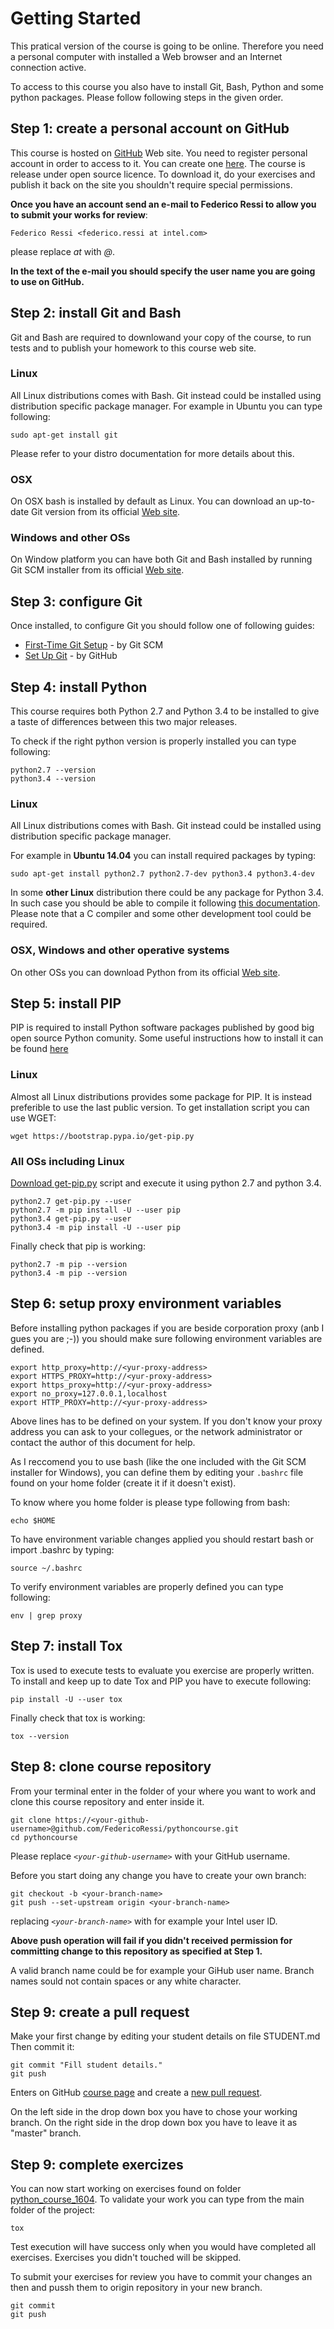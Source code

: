 # Getting Started

This pratical version of the course is going to be online. Therefore you need
a personal computer with installed a Web browser and an Internet connection
active.

To access to this course you also have to install Git, Bash, Python and
some python packages. Please follow following steps in the given order.

## Step 1: create a personal account on GitHub

This course is hosted on [GitHub](https://github.com) Web site.
You need to register personal account in order to access to it. You can create
one [here](https://github.com/join?source=header-home).
The course is release under open source licence. To download it, do your
exercises and publish it back on the site you shouldn't require special
permissions.

**Once you have an account send an e-mail to Federico Ressi to allow you to submit
your works for review**:

```
Federico Ressi <federico.ressi at intel.com>
```

please replace _at_ with _@_.

**In the text of the e-mail you should specify the
user name you are going to use on GitHub.**

## Step 2: install Git and Bash

Git and Bash are required to downlowand your copy of the course, to run
tests and to publish your homework to this course web site.

### Linux

All Linux distributions comes with Bash. Git instead could be installed using
distribution specific package manager. For example in Ubuntu you can type
following:

```
sudo apt-get install git
```

Please refer to your distro documentation for more details about this.

### OSX

On OSX bash is installed by default as Linux. You can download an up-to-date
Git version from its official [Web site](https://git-scm.com/downloads).

### Windows and other OSs

On Window platform you can have both Git and Bash installed by running Git
SCM installer from its official [Web site](https://git-scm.com/downloads).

## Step 3: configure Git

Once installed, to configure Git you should follow one of following guides:
- [First-Time Git Setup](https://git-scm.com/book/en/v2/Getting-Started-First-Time-Git-Setup) - by Git SCM
- [Set Up Git](https://help.github.com/articles/set-up-git/) - by GitHub


## Step 4: install Python

This course requires both Python 2.7 and Python 3.4 to be installed to give a
taste of differences between this two major releases.

To check if the right python version is properly installed you can type
following:

```
python2.7 --version
python3.4 --version
```

### Linux

All Linux distributions comes with Bash. Git instead could be installed using
distribution specific package manager.

For example in **Ubuntu 14.04** you can install required packages by typing:

```
sudo apt-get install python2.7 python2.7-dev python3.4 python3.4-dev
```

In some **other Linux** distribution there could be any package for Python 3.4.
In such case you should be able to compile it following
[this documentation](https://docs.python.org/3.4/using/unix.html).
Please note that a C compiler and some other development tool could be required.

### OSX, Windows and other operative systems

On other OSs you can download Python from its official
[Web site](https://www.python.org/downloads/).

## Step 5: install PIP

PIP is required to install Python software packages published by good big
open source Python comunity. Some useful instructions how to install it can be
found [here](https://pip.pypa.io/en/stable/installing/)

### Linux

Almost all Linux distributions provides some package for PIP. It is instead
preferible to use the last public version. To get installation script you
can use WGET:

```
wget https://bootstrap.pypa.io/get-pip.py
```

### All OSs including Linux

[Download get-pip.py](https://bootstrap.pypa.io/get-pip.py) script and execute
it using python 2.7 and python 3.4.

```
python2.7 get-pip.py --user
python2.7 -m pip install -U --user pip
python3.4 get-pip.py --user
python3.4 -m pip install -U --user pip
```

Finally check that pip is working:

```
python2.7 -m pip --version
python3.4 -m pip --version
```

## Step 6: setup proxy environment variables

Before installing python packages if you are beside corporation proxy (anb I gues you are ;-))
you should make sure following environment variables are defined.
```
export http_proxy=http://<yur-proxy-address>
export HTTPS_PROXY=http://<yur-proxy-address>
export https_proxy=http://<yur-proxy-address>
export no_proxy=127.0.0.1,localhost
export HTTP_PROXY=http://<yur-proxy-address>
```
Above lines has to be defined on your system. If you don't know your proxy
address you can ask to your collegues, or the network administrator or
contact the author of this document for help.

As I reccomend you to use bash
(like the one included with the Git SCM installer for Windows), you can define
them by editing your ```.bashrc``` file found on your home folder
(create it if it doesn't exist).

To know where you home folder is please type following from bash:
```
echo $HOME
```

To have environment variable changes applied you should restart bash or
import .bashrc by typing:
```
source ~/.bashrc
```

To verify environment variables are properly defined you can type following:
```
env | grep proxy
```

## Step 7: install Tox

Tox is used to execute tests to evaluate you exercise are properly written.
To install and keep up to date Tox and PIP you have to execute following:
```
pip install -U --user tox
```
Finally check that tox is working:
```
tox --version
```

## Step 8: clone course repository

From your terminal enter in the folder of your where you want to work and clone
this course repository and enter inside it.

```
git clone https://<your-github-username>@github.com/FedericoRessi/pythoncourse.git
cd pythoncourse
```

Please replace _```<your-github-username>```_ with your GitHub username.

Before you start doing any change you have to create your own branch:
```
git checkout -b <your-branch-name>
git push --set-upstream origin <your-branch-name>
```
replacing _```<your-branch-name>```_ with for example your Intel user ID.

**Above push operation will fail if you didn't received permission for committing
change to this repository as specified at Step 1.**

A valid branch name could be for example your GiHub user name. Branch names sould not
contain spaces or any white character.

## Step 9: create a pull request

Make your first change by editing your student details on file STUDENT.md
Then commit it:

```
git commit "Fill student details."
git push
```

Enters on GitHub [course page](https://github.com/FedericoRessi/pythoncourse)
and create a [new pull request](https://github.com/FedericoRessi/pythoncourse/pull/new/master).

On the left side in the drop down box you have to chose your working branch.
On the right side in the drop down box you have to leave it as "master" branch.

## Step 9: complete exercizes

You can now start working on exercises found on folder
[python_course_1604](../python_course_1604/class_01).
To validate your work you can type from the main folder of the project:

```
tox
```

Test execution will have success only when you would have completed all exercises.
Exercises you didn't touched will be skipped.

To submit your exercises for review you have to commit your changes
an then and pussh them to origin repository in your new branch.

```
git commit
git push
```
